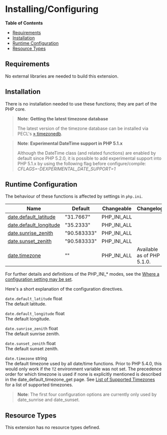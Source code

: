 Installing/Configuring
======================

**Table of Contents**

-   [Requirements](/datetime/setup.html#Requirements)
-   [Installation](/datetime/setup.html#Installation)
-   [Runtime
    Configuration](/datetime/setup.html#Runtime%20Configuration)
-   [Resource Types](/datetime/setup.html#Resource%20Types)

Requirements
------------

No external libraries are needed to build this extension.

Installation
------------

There is no installation needed to use these functions; they are part of
the PHP core.

> **Note**: **Getting the latest timezone database**  
>
> The latest version of the timezone database can be installed via
> PECL's
> <a href="https://pecl.php.net/get/timezonedb" class="link external">» timezonedb</a>.

> **Note**: **Experimental DateTime support in PHP 5.1.x**  
>
> Although the <span class="classname">DateTime</span> class (and
> related functions) are enabled by default since PHP 5.2.0, it is
> possible to add experimental support into PHP 5.1.x by using the
> following flag before configure/compile:
> *CFLAGS=-DEXPERIMENTAL\_DATE\_SUPPORT=1*

Runtime Configuration
---------------------

The behaviour of these functions is affected by settings in `php.ini`.

| Name                                                                    | Default     | Changeable    | Changelog                  |
|-------------------------------------------------------------------------|-------------|---------------|----------------------------|
| <a href="/datetime/setup.html#" class="link">date.default_latitude</a>  | "31.7667"   | PHP\_INI\_ALL |                            |
| <a href="/datetime/setup.html#" class="link">date.default_longitude</a> | "35.2333"   | PHP\_INI\_ALL |                            |
| <a href="/datetime/setup.html#" class="link">date.sunrise_zenith</a>    | "90.583333" | PHP\_INI\_ALL |                            |
| <a href="/datetime/setup.html#" class="link">date.sunset_zenith</a>     | "90.583333" | PHP\_INI\_ALL |                            |
| <a href="/datetime/setup.html#" class="link">date.timezone</a>          | ""          | PHP\_INI\_ALL | Available as of PHP 5.1.0. |

For further details and definitions of the PHP\_INI\_\* modes, see the
<a href="/configuration/changes/modes.html" class="xref">Where a configuration setting may be set</a>.

Here's a short explanation of the configuration directives.

`date.default_latitude` <span class="type">float</span>  
The default latitude.

`date.default_longitude` <span class="type">float</span>  
The default longitude.

`date.sunrise_zenith` <span class="type">float</span>  
The default sunrise zenith.

`date.sunset_zenith` <span class="type">float</span>  
The default sunset zenith.

`date.timezone` <span class="type">string</span>  
The default timezone used by all date/time functions. Prior to PHP
5.4.0, this would only work if the `TZ` environment variable was not
set. The precedence order for which timezone is used if none is
explicitly mentioned is described in the <span
class="function">date\_default\_timezone\_get</span> page. See
<a href="/timezones.html" class="xref">List of Supported Timezones</a>
for a list of supported timezones.

> **Note**: <span class="simpara"> The first four configuration options
> are currently only used by <span class="function">date\_sunrise</span>
> and <span class="function">date\_sunset</span>. </span>

Resource Types
--------------

This extension has no resource types defined.
